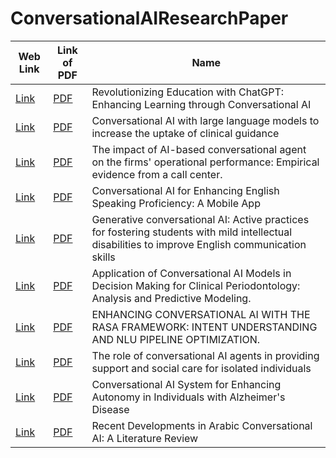 # ConversationalAIResearchPaper

| Web Link | Link of PDF | Name |
|----------|-------------|------|
| [Link](https://research.ebsco.com/c/qhfvam/search/details/maaexxgunj?limiters=RV%3AY%2CFT%3AY%2CDT1%3A2015-03-26%2F2025-03-26&q=Revolutionizing%20Education%20with%20ChatGPT%3A%20Enhancing%20Learning%20through%20Conversational%20AI) | [PDF](https://eric.ed.gov/?id=ED640538) | Revolutionizing Education with ChatGPT: Enhancing Learning through Conversational AI |
| [Link](https://research.ebsco.com/c/qhfvam/search/details/hwuo2zsmrb?limiters=RV%3AY%2CFT%3AY%2CDT1%3A2015-03-26%2F2025-03-26&q=Conversational%20AI%20with%20large%20language%20models%20to%20increase%20the%20uptake%20of%20clinical%20guidance) | [PDF](https://www.sciencedirect.com/science/article/pii/S2588914124000145) | Conversational AI with large language models to increase the uptake of clinical guidance |
| [Link](https://research.ebsco.com/c/qhfvam/search/details/vyhyu5gbwf?limiters=RV%3AY%2CFT%3AY%2CDT1%3A2015-03-26%2F2025-03-26&q=The%20impact%20of%20AI-based%20conversational%20agent%20on%20the%20firms%27%20operational%20performance%3A%20Empirical%20evidence%20from%20a%20call%20center.) | [PDF](https://research.ebsco.com/c/qhfvam/viewer/html/vyhyu5gbwf) | The impact of AI-based conversational agent on the firms' operational performance: Empirical evidence from a call center. |
| [Link](https://research.ebsco.com/c/qhfvam/search/details/kt727hah6r?limiters=RV%3AY%2CFT%3AY%2CDT1%3A2015-03-26%2F2025-03-26&q=Conversational%20AI%20for%20Enhancing%20English%20Speaking%20Proficiency%3A%20A%20Mobile%20App) | [PDF](https://journals.telkomuniversity.ac.id/ijait/article/view/6960) | Conversational AI for Enhancing English Speaking Proficiency: A Mobile App |
| [Link](https://research.ebsco.com/c/qhfvam/search/details/h2tfth2mqr?limiters=RV%3AY%2CFT%3AY%2CDT1%3A2015-03-26%2F2025-03-26&q=Generative%20conversational%20AI%3A%20Active%20practices%20for%20fostering%20students%20with%20mild%20intellectual%20disabilities%20to%20improve%20English%20communication%20skills) | [PDF](https://research.ebsco.com/c/qhfvam/viewer/pdf/h2tfth2mqr) | Generative conversational AI: Active practices for fostering students with mild intellectual disabilities to improve English communication skills |
| [Link](https://research.ebsco.com/c/qhfvam/search/details/sq24hfdy6r?limiters=RV%3AY%2CFT%3AY%2CDT1%3A2015-03-26%2F2025-03-26&q=Application%20of%20Conversational%20AI%20Models%20in%20Decision%20Making%20for%20Clinical%20Periodontology%3A%20Analysis%20and%20Predictive%20Modeling.) | [PDF](https://research.ebsco.com/c/qhfvam/viewer/html/sq24hfdy6r) | Application of Conversational AI Models in Decision Making for Clinical Periodontology: Analysis and Predictive Modeling. |
| [Link](https://research.ebsco.com/c/qhfvam/search/details/6xvxdyxskn?limiters=RV%3AY%2CFT%3AY%2CDT1%3A2015-03-26%2F2025-03-26&q=ENHANCING%20CONVERSATIONAL%20AI%20WITH%20THE%20RASA%20FRAMEWORK%3A%20INTENT%20UNDERSTANDING%20AND%20NLU%20PIPELINE%20OPTIMIZATION.) | [PDF](https://research.ebsco.com/c/qhfvam/viewer/pdf/6xvxdyxskn) | ENHANCING CONVERSATIONAL AI WITH THE RASA FRAMEWORK: INTENT UNDERSTANDING AND NLU PIPELINE OPTIMIZATION. |
| [Link](https://research.ebsco.com/c/qhfvam/search/details/3mohoglu5v?limiters=RV%3AY%2CFT%3AY%2CDT1%3A2015-03-26%2F2025-03-26&q=The%20role%20of%20conversational%20AI%20agents%20in%20providing%20support%20and%20social%20care%20for%20isolated%20individuals) | [PDF](https://www.sciencedirect.com/science/article/pii/S1110016824008263) | The role of conversational AI agents in providing support and social care for isolated individuals |
| [Link](https://research.ebsco.com/c/qhfvam/search/details/yscahbhkvj?limiters=RV%3AY%2CFT%3AY%2CDT1%3A2015-03-26%2F2025-03-26&q=Conversational%20AI%20System%20for%20Enhancing%20Autonomy%20in%20Individuals%20with%20Alzheimer%27s%20Disease) | [PDF](https://www.sciencedirect.com/science/article/pii/S1877050924034148) | Conversational AI System for Enhancing Autonomy in Individuals with Alzheimer's Disease |
| [Link](https://research.ebsco.com/c/qhfvam/search/details/cu6ex54kyf?limiters=RV%3AY%2CFT%3AY%2CDT1%3A2015-03-26%2F2025-03-26&q=Recent%20Developments%20in%20Arabic%20Conversational%20AI%3A%20A%20Literature%20Review) | [PDF](https://doaj.org/article/85ce7d068d3a4fd3bff3c69bcb43fcb5) | Recent Developments in Arabic Conversational AI: A Literature Review |
